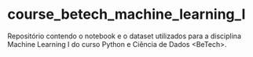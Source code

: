 # course_betech_machine_learning_I
Repositório contendo o notebook e o dataset utilizados para a disciplina Machine Learning I do curso Python e Ciência de Dados &lt;BeTech>.
